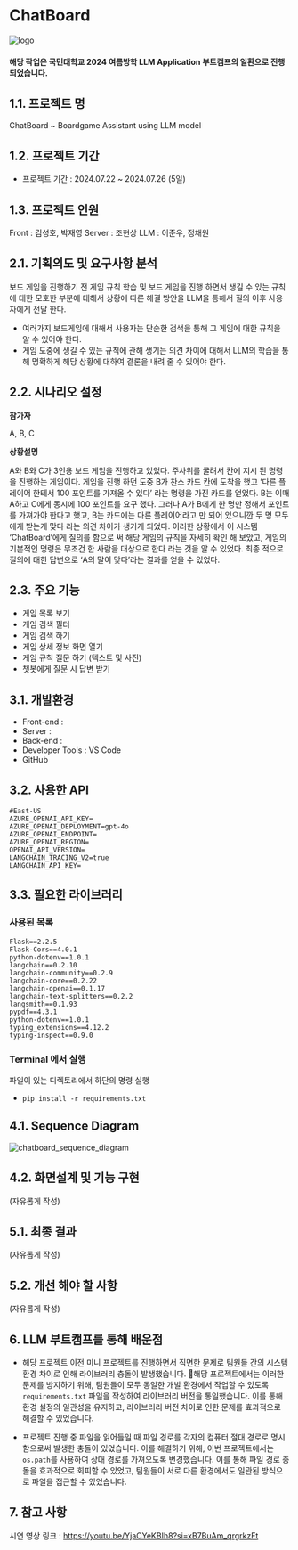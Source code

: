 # ChatBoard
![logo](https://github.com/user-attachments/assets/902d05c4-e76b-4e7d-8be9-d0f08abb5a6f)
#### 해당 작업은 국민대학교 2024 여름방학 LLM Application 부트캠프의 일환으로 진행 되었습니다.

## 1.1. 프로젝트 명
ChatBoard ~ Boardgame Assistant using LLM model

## 1.2. 프로젝트 기간
* 프로젝트 기간 : 2024.07.22 ~ 2024.07.26 (5일)

## 1.3. 프로젝트 인원
Front : 김성호, 박재영
Server : 조현상
LLM : 이준우, 정채원

## 2.1. 기획의도 및 요구사항 분석
보드 게임을 진행하기 전 게임 규칙 학습 및 보드 게임을 진행 하면서 생길 수 있는 규칙에 대한 모호한 부분에 대해서 상황에 따른 해결 방안을 LLM을 통해서 질의 이후 사용자에게 전달 한다.
- 여러가지 보드게임에 대해서 사용자는 단순한 검색을 통해 그 게임에 대한 규칙을 알 수 있어야 한다.
- 게임 도중에 생길 수 있는 규칙에 관해 생기는 의견 차이에 대해서 LLM의 학습을 통해 명확하게 해당 상황에 대하여 결론을 내려 줄 수 있어야 한다.

## 2.2. 시나리오 설정
**참가자**

A, B, C

**상황설명**

A와 B와 C가 3인용 보드 게임을 진행하고 있었다. 주사위를 굴려서 칸에 지시 된 명령을 진행하는 게임이다. 게임을 진행 하던 도중 B가 찬스 카드 칸에 도착을 했고 ‘다른 플레이어 한테서 100 포인트를 가져올 수 있다’ 라는 명령을 가진 카드를 얻었다. B는 이때 A하고 C에게 동시에 100 포인트를 요구 했다. 그러나 A가 B에게 한 명만 정해서 포인트를 가져가야 한다고 했고, B는 카드에는 다른 플레이어라고 만 되어 있으니깐 두 명 모두에게 받는게 맞다 라는 의견 차이가 생기게 되었다. 이러한 상황에서 이 시스템 ‘ChatBoard’에게 질의를 함으로 써 해당 게임의 규칙을 자세히 확인 해 보았고, 게임의 기본적인 명령은 무조건 한 사람을 대상으로 한다 라는 것을 알 수 있었다. 최종 적으로 질의에 대한 답변으로 ‘A의 말이 맞다’라는 결과를 얻을 수 있었다.

## 2.3. 주요 기능
- 게임 목록 보기
- 게임 검색 필터
- 게임 검색 하기
- 게임 상세 정보 화면 열기
- 게임 규칙 질문 하기 (텍스트 및 사진)
- 챗봇에게 질문 시 답변 받기

## 3.1. 개발환경
* Front-end : 
* Server : 
* Back-end :
* Developer Tools : VS Code
* GitHub

## 3.2. 사용한 API
```
#East-US
AZURE_OPENAI_API_KEY=
AZURE_OPENAI_DEPLOYMENT=gpt-4o
AZURE_OPENAI_ENDPOINT=
AZURE_OPENAI_REGION=
OPENAI_API_VERSION=
LANGCHAIN_TRACING_V2=true
LANGCHAIN_API_KEY=
```

## 3.3. 필요한 라이브러리
### 사용된 목록
```
Flask==2.2.5
Flask-Cors==4.0.1
python-dotenv==1.0.1
langchain==0.2.10
langchain-community==0.2.9
langchain-core==0.2.22
langchain-openai==0.1.17
langchain-text-splitters==0.2.2
langsmith==0.1.93
pypdf==4.3.1
python-dotenv==1.0.1
typing_extensions==4.12.2
typing-inspect==0.9.0
```
### Terminal 에서 실행
파일이 있는 디렉토리에서 하단의 명령 실행
- `pip install -r requirements.txt` 

##  4.1. Sequence Diagram
![chatboard_sequence_diagram](https://github.com/user-attachments/assets/eed5da70-0c19-4623-a999-5b19365f8792)

##  4.2. 화면설계 및 기능 구현
(자유롭게 작성)

##  5.1. 최종 결과
(자유롭게 작성)

##  5.2. 개선 해야 할 사항
(자유롭게 작성)

##  6. LLM 부트캠프를 통해 배운점
- 해당 프로젝트 이전 미니 프로젝트를 진행하면서 직면한 문제로 팀원들 간의 시스템 환경 차이로 인해 라이브러리 충돌이 발생했습니다. 해당 프로젝트에서는 이러한 문제를 방지하기 위해, 팀원들이 모두 동일한 개발 환경에서 작업할 수 있도록 `requirements.txt` 파일을 작성하여 라이브러리 버전을 통일했습니다. 이를 통해 환경 설정의 일관성을 유지하고, 라이브러리 버전 차이로 인한 문제를 효과적으로 해결할 수 있었습니다.

 - 프로젝트 진행 중 파일을 읽어들일 때 파일 경로를 각자의 컴퓨터 절대 경로로 명시함으로써 발생한 충돌이 있었습니다. 이를 해결하기 위해, 이번 프로젝트에서는 `os.path`를 사용하여 상대 경로를 가져오도록 변경했습니다. 이를 통해 파일 경로 충돌을 효과적으로 회피할 수 있었고, 팀원들이 서로 다른 환경에서도 일관된 방식으로 파일을 접근할 수 있었습니다.

##  7. 참고 사항
시연 영상 링크 : https://youtu.be/YjaCYeKBIh8?si=xB7BuAm_qrgrkzFt
